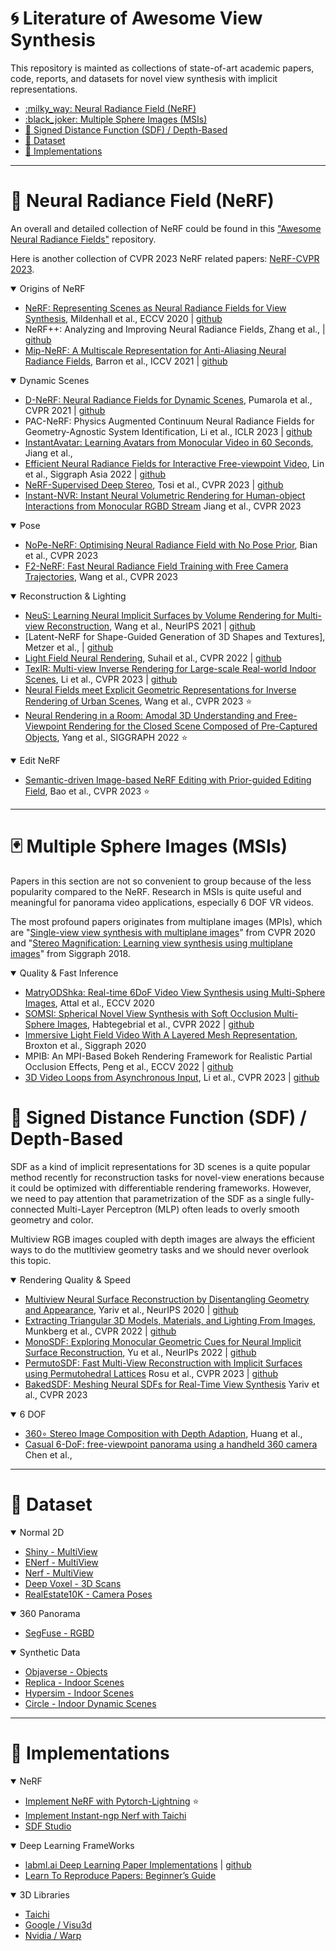 
<!-- omit in toc -->
# :cyclone: Literature of Awesome View Synthesis
This repository is mainted as collections of state-of-art academic papers, code, reports, and datasets for novel view synthesis with implicit representations. 


- [:milky\_way: Neural Radiance Field (NeRF)](#milky_way-neural-radiance-field-nerf)
- [:black\_joker: Multiple Sphere Images (MSIs)](#black_joker-multiple-sphere-images-msis)
- [:jigsaw: Signed Distance Function (SDF) / Depth-Based](#jigsaw-signed-distance-function-sdf--depth-based)
- [:dart: Dataset](#dart-dataset)
- [:art: Implementations](#art-implementations)

---
# :milky_way: Neural Radiance Field (NeRF)

An overall and detailed collection of NeRF could be found in this ["Awesome Neural Radiance Fields"](https://github.com/awesome-NeRF/awesome-NeRF) repository. 

Here is another collection of CVPR 2023 NeRF related papers: [NeRF-CVPR 2023](https://github.com/lif314/NeRFs-CVPR2023).

<details open>
<summary>Origins of NeRF</summary>

- [NeRF: Representing Scenes as Neural Radiance Fields for View Synthesis](https://www.matthewtancik.com/nerf), Mildenhall et al., ECCV 2020 | [github](https://github.com/bmild/nerf) 
- NeRF++: Analyzing and Improving Neural Radiance Fields, Zhang et al., | [github](https://github.com/Kai-46/nerfplusplus)
- [Mip-NeRF: A Multiscale Representation
for Anti-Aliasing Neural Radiance Fields](https://jonbarron.info/mipnerf/), Barron et al., ICCV 2021 | [github](https://github.com/google/mipnerf)

</details>

<details open>
<summary>Dynamic Scenes</summary>

- [D-NeRF: Neural Radiance Fields for Dynamic Scenes](https://www.albertpumarola.com/research/D-NeRF/index.html), Pumarola et al., CVPR 2021 | [github](https://github.com/albertpumarola/D-NeRF)
- PAC-NeRF: Physics Augmented Continuum Neural Radiance Fields for Geometry-Agnostic System Identification, Li et al., ICLR 2023 | [github](https://github.com/xuan-li/PAC-NeRF)
- [InstantAvatar: Learning Avatars from Monocular Video in 60 Seconds](https://tijiang13.github.io/InstantAvatar/), Jiang et al.,
- [Efficient Neural Radiance Fields for Interactive Free-viewpoint Video](https://zju3dv.github.io/enerf/), Lin et al., Siggraph Asia 2022 | [github](https://github.com/zju3dv/ENeRF)
- [NeRF-Supervised Deep Stereo](https://nerfstereo.github.io/), Tosi et al., CVPR 2023 | [github](https://github.com/fabiotosi92/NeRF-Supervised-Deep-Stereo)  
- [Instant-NVR: Instant Neural Volumetric Rendering for Human-object Interactions
from Monocular RGBD Stream](https://nowheretrix.github.io/Instant-NVR/) Jiang et al., CVPR 2023
</details>

<details open>
<summary>Pose</summary>

- [NoPe-NeRF: Optimising Neural Radiance Field with No Pose Prior](https://nope-nerf.active.vision/), Bian et al., CVPR 2023 
- [F2-NeRF: Fast Neural Radiance Field Training with Free Camera Trajectories](https://totoro97.github.io/projects/f2-nerf/), Wang et al., CVPR 2023
</details>

<details open>
<summary>Reconstruction & Lighting</summary>


- [NeuS: Learning Neural Implicit Surfaces by Volume Rendering for Multi-view Reconstruction](https://lingjie0206.github.io/papers/NeuS/), Wang et al., NeurIPS 2021 | [github](https://github.com/Totoro97/NeuS)
- [Latent-NeRF for Shape-Guided Generation of 3D Shapes and Textures], Metzer et al., | [github](https://github.com/eladrich/latent-nerf)
- [Light Field Neural Rendering](https://light-field-neural-rendering.github.io/), Suhail et al., CVPR 2022 | [github](https://github.com/google-research/google-research/tree/master/light_field_neural_rendering)
- [TexIR: Multi-view Inverse Rendering for Large-scale Real-world Indoor Scenes](http://yodlee.top/TexIR/), Li et al., CVPR 2023 | [github](https://github.com/LZleejean/TexIR_code)
- [Neural Fields meet Explicit Geometric Representations for Inverse Rendering of Urban Scenes](https://nv-tlabs.github.io/fegr/), Wang et al., CVPR 2023 :star:
- [Neural Rendering in a Room: Amodal 3D Understanding and Free-Viewpoint Rendering for the Closed Scene Composed of Pre-Captured Objects](https://zju3dv.github.io/nr_in_a_room/), Yang et al., SIGGRAPH 2022 :star:

</details>

<details open>
<summary> Edit NeRF </summary>

- [Semantic-driven Image-based NeRF Editing with Prior-guided Editing Field](https://zju3dv.github.io/sine/), Bao et al., CVPR 2023 :star: 



</details>

---
# :black_joker: Multiple Sphere Images (MSIs)
Papers in this section are not so convenient to group because of the less popularity compared to the NeRF. Research in MSIs is quite useful and meaningful for panorama video applications, especially 6 DOF VR videos. 

The most profound papers originates from multiplane images (MPIs), which are "[Single-view view synthesis with multiplane images](https://single-view-mpi.github.io/)" from CVPR 2020 and "[Stereo Magnification: Learning view synthesis using multiplane images](https://tinghuiz.github.io/projects/mpi/)" from Siggraph 2018.

<details open>
<summary>Quality & Fast Inference</summary>

- [MatryODShka: Real-time 6DoF Video
View Synthesis using Multi-Sphere Images](https://visual.cs.brown.edu/projects/matryodshka-webpage/), Attal et al., ECCV 2020
- [SOMSI: Spherical Novel View Synthesis
with Soft Occlusion Multi-Sphere Images](https://tedyhabtegebrial.github.io/somsi/), Habtegebrial et al., CVPR 2022 | [github](https://github.com/tedyhabtegebrial/SoftOcclusionMSI)
- [Immersive Light Field Video
With A Layered Mesh Representation](https://augmentedperception.github.io/deepviewvideo/), Broxton et al., Siggraph 2020
- MPIB: An MPI-Based Bokeh Rendering Framework for Realistic Partial Occlusion Effects, Peng et al., ECCV 2022 | [github](https://github.com/JuewenPeng/MPIB)
- [3D Video Loops from Asynchronous Input](https://limacv.github.io/VideoLoop3D_web/), Li et al., CVPR 2023 | [github](https://github.com/limacv/VideoLoop3D)

</details>

# :jigsaw: Signed Distance Function (SDF) / Depth-Based
SDF as a kind of implicit representations for 3D scenes is a quite popular method recently for reconstruction tasks for novel-view enerations because it could be optimized with differentiable rendering frameworks. However, we need to pay attention that parametrization of the SDF as a single fully-connected Multi-Layer Perceptron (MLP) often leads to overly smooth geometry and color.

Multiview RGB images coupled with depth images are always the efficient ways to do the mutltiview geometry tasks and we should never overlook this topic.

<details open>
<summary>Rendering Quality & Speed</summary>

- [Multiview Neural Surface Reconstruction
by Disentangling Geometry and Appearance](https://lioryariv.github.io/idr/), Yariv et al., NeurIPS 2020 | [github](https://github.com/lioryariv/idr)
- [Extracting Triangular 3D Models, Materials, and Lighting From Images](https://nvlabs.github.io/nvdiffrec/), Munkberg et al., CVPR 2022 | [github](https://github.com/NVlabs/nvdiffrec)
- [MonoSDF: Exploring Monocular Geometric Cues for Neural Implicit Surface Reconstruction](https://niujinshuchong.github.io/monosdf/), Yu et al., NeurIPs 2022 | [github](https://github.com/autonomousvision/monosdf)
- [PermutoSDF: Fast Multi-View Reconstruction with
Implicit Surfaces using Permutohedral Lattices](https://radualexandru.github.io/permuto_sdf/) Rosu et al., CVPR 2023 | [github](https://github.com/RaduAlexandru/permuto_sdf)
- [BakedSDF: Meshing Neural SDFs for Real-Time View Synthesis](https://arxiv.org/abs/2302.14859) Yariv et al., CVPR 2023

</details>

<details open>
<summary>6 DOF </summary>

- [360∘ Stereo Image Composition with Depth Adaption](https://arxiv.org/abs/2212.10062), Huang et al., 
- [Casual 6-DoF: free-viewpoint panorama using a handheld 360 camera](https://arxiv.org/abs/2203.16756) Chen et al., 

</details>

---
# :dart: Dataset
<details open>
<summary>Normal 2D</summary>

- [Shiny - MultiView](https://drive.google.com/drive/folders/1kYGyIJI6AduHC-bM312N41WPjAoYf8Um)
- [ENerf - MultiView](https://github.com/zju3dv/ENeRF/blob/master/docs/enerf_outdoor.md)
- [Nerf - MultiView](https://drive.google.com/drive/folders/128yBriW1IG_3NJ5Rp7APSTZsJqdJdfc1)
- [Deep Voxel - 3D Scans](https://github.com/vsitzmann/deepvoxels)
- [RealEstate10K - Camera Poses](https://google.github.io/realestate10k/)

<details open>
<summary>360 Panorama</summary>

- [SegFuse - RGBD](https://github.com/HAL-lucination/segfuse)

</details>

<details open>
<summary>Synthetic Data</summary>

- [Objaverse - Objects](https://huggingface.co/datasets/allenai/objaverse)
- [Replica - Indoor Scenes](https://github.com/facebookresearch/Replica-Dataset)
- [Hypersim - Indoor Scenes](https://github.com/apple/ml-hypersim)
- [Circle - Indoor Dynamic Scenes](https://github.com/Stanford-TML/circle_dataset)

</details>

---
# :art: Implementations
<details open>
<summary>NeRF</summary>

- [Implement NeRF with Pytorch-Lightning](https://github.com/kwea123/nerf_pl/) :star:
- [Implement Instant-ngp Nerf with Taichi](https://github.com/taichi-dev/taichi-nerfs)
- [SDF Studio](https://github.com/autonomousvision/sdfstudio)

</details>


<details open>
<summary>Deep Learning FrameWorks</summary>

- [labml.ai Deep Learning Paper Implementations](https://nn.labml.ai/index.html) | [github](https://github.com/labmlai/annotated_deep_learning_paper_implementations)
- [Learn To Reproduce Papers: Beginner’s Guide](https://towardsdatascience.com/learn-to-reproduce-papers-beginners-guide-2b4bff8fcca0)

<details open>
<summary>3D Libraries</summary>

- [Taichi](https://github.com/taichi-dev/taichi)
- [Google / Visu3d](https://github.com/google-research/visu3d)
- [Nvidia / Warp](https://github.com/NVIDIA/warp)

</details>

